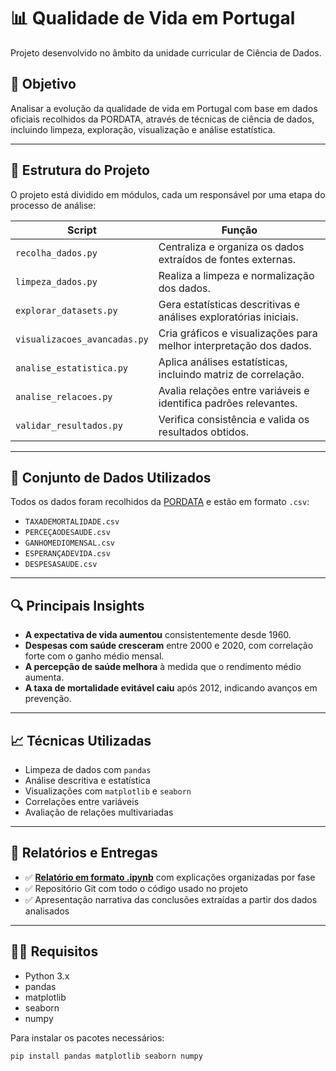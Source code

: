# 📊 Qualidade de Vida em Portugal

Projeto desenvolvido no âmbito da unidade curricular de Ciência de Dados.

## 🧠 Objetivo

Analisar a evolução da qualidade de vida em Portugal com base em dados oficiais recolhidos da PORDATA, através de técnicas de ciência de dados, incluindo limpeza, exploração, visualização e análise estatística.

---

## 📁 Estrutura do Projeto

O projeto está dividido em módulos, cada um responsável por uma etapa do processo de análise:

| Script                     | Função                                                                 |
|---------------------------|------------------------------------------------------------------------|
| `recolha_dados.py`        | Centraliza e organiza os dados extraídos de fontes externas.           |
| `limpeza_dados.py`        | Realiza a limpeza e normalização dos dados.                            |
| `explorar_datasets.py`    | Gera estatísticas descritivas e análises exploratórias iniciais.       |
| `visualizacoes_avancadas.py` | Cria gráficos e visualizações para melhor interpretação dos dados.   |
| `analise_estatistica.py`  | Aplica análises estatísticas, incluindo matriz de correlação.          |
| `analise_relacoes.py`     | Avalia relações entre variáveis e identifica padrões relevantes.       |
| `validar_resultados.py`   | Verifica consistência e valida os resultados obtidos.                  |

---

## 📄 Conjunto de Dados Utilizados

Todos os dados foram recolhidos da [PORDATA](https://www.pordata.pt/) e estão em formato `.csv`:

- `TAXADEMORTALIDADE.csv`
- `PERCEÇAODESAUDE.csv`
- `GANHOMEDIOMENSAL.csv`
- `ESPERANÇADEVIDA.csv`
- `DESPESASAUDE.csv`

---

## 🔍 Principais Insights

- **A expectativa de vida aumentou** consistentemente desde 1960.
- **Despesas com saúde cresceram** entre 2000 e 2020, com correlação forte com o ganho médio mensal.
- **A percepção de saúde melhora** à medida que o rendimento médio aumenta.
- **A taxa de mortalidade evitável caiu** após 2012, indicando avanços em prevenção.

---

## 📈 Técnicas Utilizadas

- Limpeza de dados com `pandas`
- Análise descritiva e estatística
- Visualizações com `matplotlib` e `seaborn`
- Correlações entre variáveis
- Avaliação de relações multivariadas

---

## 📝 Relatórios e Entregas

- ✅ **[Relatório em formato .ipynb](./Relatorio_Projeto_Fases_Qualidade_Vida.ipynb)** com explicações organizadas por fase
- ✅ Repositório Git com todo o código usado no projeto
- ✅ Apresentação narrativa das conclusões extraídas a partir dos dados analisados

---

## 👨‍💻 Requisitos

- Python 3.x
- pandas
- matplotlib
- seaborn
- numpy

Para instalar os pacotes necessários:

```bash
pip install pandas matplotlib seaborn numpy
